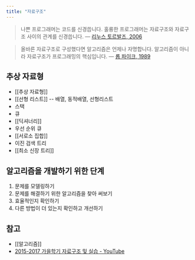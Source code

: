 ```yaml
---
title: "자료구조"
---
```



> 나쁜 프로그래머는 코드를 신경씁니다. 훌륭한 프로그래머는 자료구조와 자료구조 사이의 관계를 신경씁니다. —  [리누스 토르발즈, 2006](https://lwn.net/Articles/193245/)

> 올바른 자료구조로 구성했다면 알고리즘은 언제나 자명합니다. 알고리즘이 아니라 자료구조가 프로그래밍의 핵심입니다. —  [롭 파이크, 1989](http://doc.cat-v.org/bell_labs/pikestyle)

## 추상 자료형

- [[추상 자료형]]
- [[선형 리스트]] -- 배열, 동적배열, 선형리스트
- 스택
- 큐
- [[딕셔너리]]
- 우선 순위 큐
- [[서로소 집합]]
- 이진 검색 트리
- [[최소 신장 트리]]

## 알고리즘을 개발하기 위한 단계

1. 문제를 모델링하기
2. 문제를 해결하기 위한 알고리즘을 찾아 써보기
3. 효율적인지 확인하기
4. 다른 방법이 더 있는지 확인하고 개선하기

## 참고

- [[알고리즘]]
- [2015-2017 가을학기 자료구조 및 실습 - YouTube](https://www.youtube.com/playlist?list=PL52K_8WQO5oXIATx2vcTvqwxXxoGxxsIz)